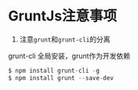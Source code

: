 # GruntJs注意事项

1. 注意`grunt`和`grunt-cli`的分离

grunt-cli 全局安装，grunt作为开发依赖

```js
$ npm install grunt-cli -g
$ npm install grunt --save-dev
```

